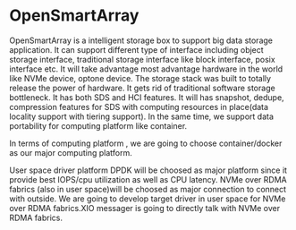 # OpenSmartArray
OpenSmartArray is a intelligent storage box to support big data storage application. It can support different type of interface including
object storage interface, traditional storage interface like block interface, posix interface etc. It will take advantage most
advantage hardware in the world like NVMe device, optone device. The storage stack was built to totally release the power of hardware.
It gets rid of traditional software storage bottleneck. It has both SDS and HCI features. It will has snapshot, dedupe, compression features for SDS with computing resources in place(data locality support with tiering support). In the same time, we support data portability for computing platform like container. 

In terms of computing platform , we are going to choose container/docker as our major computing platform. 

User space driver platform DPDK will be choosed as major platform since it provide best IOPS/cpu utilization as well as CPU latency.
NVMe over RDMA fabrics (also in user space)will be choosed as major connection to connect with outside. We are going to develop target driver in user space for NVMe over RDMA fabrics.XIO messager is going to directly talk with NVMe over RDMA fabrics.



